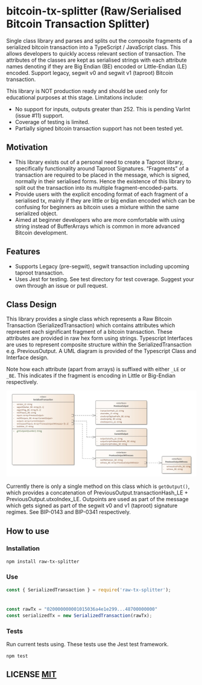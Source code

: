 # bitcoin-tx-splitter (Raw/Serialised Bitcoin Transaction Splitter)
Single class library and parses and splits out the composite fragments of a serialized bitcoin transaction into a TypeScript / JavaScript class. This allows developers to quickly access relevant section of transaction. The attributes of the classes are kept as serialised strings with each attribute names denoting if they are Big Endian (BE) encoded or Little-Endian (LE) encoded. Support legacy, segwit v0 and segwit v1 (taproot) Bitcoin transaction. 

This library is NOT production ready and should be used only for educational purposes at this stage. Limitations include:
- No support for inputs, outputs greater than 252. This is pending VarInt (issue #11) support.
- Coverage of testing is limited.
- Partially signed bitcoin transaction support has not been tested yet.

## Motivation
- This library exists out of a personal need to create a Taproot library, specifically functionality around Taproot Signatures. “Fragments” of a transaction are required to be placed in the message, which is signed, normally in their serialised forms. Hence the existence of this library to split out the transaction into its multiple fragment-encoded-parts.
- Provide users with the explicit encoding format of each fragment of a serialised tx, mainly if they are little or big endian encoded which can be confusing for beginners as bitcoin uses a mixture within the same serialized object.
- Aimed at beginner developers who are more comfortable with using string instead of BufferArrays which is common in more advanced Bitcoin development.

## Features
- Supports Legacy (pre-segwit), segwit transaction including upcoming taproot transaction. 
- Uses Jest for testing. See test directory for test coverage. Suggest your own through an issue or pull request.

## Class Design
This library provides a single class which represents a Raw Bitcoin Transaction (SerializedTransaction) which contains attributes which represent each significant fragment of a bitcoin transaction. These attributes are provided in raw hex form using strings. Typescript Interfaces are uses to represent composite structure within the SerializedTransaction e.g. PreviousOutput. A UML diagram is provided of the Typescript Class and Interface design.

Note how each attribute (apart from arrays) is suffixed with either ```_LE``` or ```_BE```. This indicates if the fragment is encoding in Little or Big-Endian respectively.

![alt text](./docs/serialized_transaction_uml.jpg?raw=true "SerializedTransaction Data Model (UML)")

Currently there is only a single method on this class which is ```getOutput()```, which provides a concatenation of PreviousOutput.transactionHash_LE + PreviousOutput.utxoIndex_LE. Outpoints are used as part of the message which gets signed as part of the segwit v0 and v1 (taproot) signature regimes. See BIP-0143 and BIP-0341 respectively.

## How to use

### Installation

```
npm install raw-tx-splitter
```

### Use

```Javascript
const { SerializedTransaction } = require('raw-tx-splitter');


const rawTx = "020000000001015036a4e1e299...48700000000"
const serializedTx = new SerializedTransaction(rawTx);
```

### Tests
Run current tests using. These tests use the Jest test framework.

```
npm test
```

## LICENSE [MIT](LICENSE)